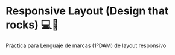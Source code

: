 # Responsive Layout (Design that rocks) 💻🎨
Práctica para Lenguaje de marcas (1ºDAM) de layout responsivo
